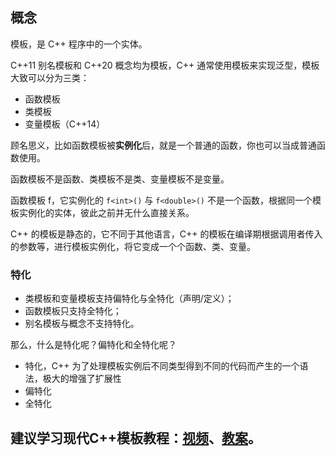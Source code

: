 ## 概念

模板，是 C++ 程序中的一个实体。

C++11 别名模板和 C++20 概念均为模板，C++ 通常使用模板来实现泛型，模板大致可以分为三类：

- 函数模板
- 类模板
- 变量模板（C++14）

顾名思义，比如函数模板被**实例化**后，就是一个普通的函数，你也可以当成普通函数使用。

函数模板不是函数、类模板不是类、变量模板不是变量。

函数模板 f，它实例化的 `f<int>()` 与 `f<double>()` 不是一个函数，根据同一个模板实例化的实体，彼此之前并无什么直接关系。

C++ 的模板是静态的，它不同于其他语言，C++ 的模板在编译期根据调用者传入的参数等，进行模板实例化，将它变成一个个函数、类、变量。

### 特化

- 类模板和变量模板支持偏特化与全特化（声明/定义）；
- 函数模板只支持全特化；
- 别名模板与概念不支持特化。

那么，什么是特化呢？偏特化和全特化呢？

- 特化，C++ 为了处理模板实例后不同类型得到不同的代码而产生的一个语法，极大的增强了扩展性
- 偏特化
- 全特化

## 建议学习现代C++模板教程：[视频](https://b23.tv/Ppq4Bsw)、[教案](https://github.com/Mq-b/Modern-Cpp-templates-tutorial)。